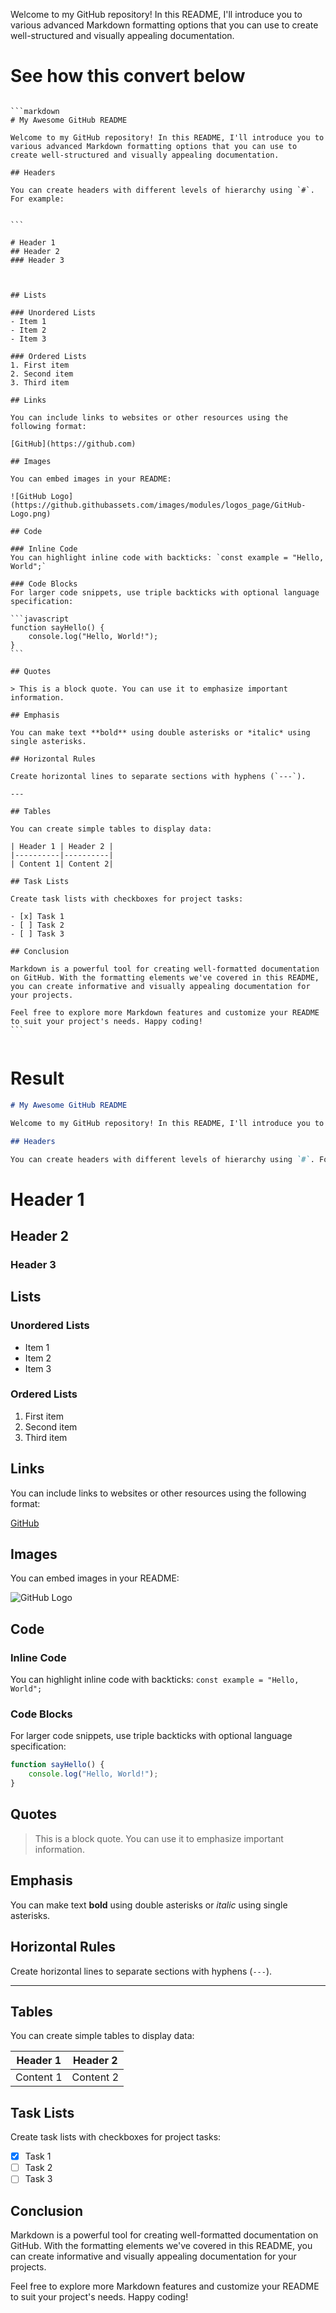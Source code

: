 Welcome to my GitHub repository! In this README, I'll introduce you to various advanced Markdown formatting options that you can use to create well-structured and visually appealing documentation.

# See how this convert below

`````

```markdown
# My Awesome GitHub README

Welcome to my GitHub repository! In this README, I'll introduce you to various advanced Markdown formatting options that you can use to create well-structured and visually appealing documentation.

## Headers

You can create headers with different levels of hierarchy using `#`. For example:


```

# Header 1
## Header 2
### Header 3



## Lists

### Unordered Lists
- Item 1
- Item 2
- Item 3

### Ordered Lists
1. First item
2. Second item
3. Third item

## Links

You can include links to websites or other resources using the following format:

[GitHub](https://github.com)

## Images

You can embed images in your README:

![GitHub Logo](https://github.githubassets.com/images/modules/logos_page/GitHub-Logo.png)

## Code

### Inline Code
You can highlight inline code with backticks: `const example = "Hello, World";`

### Code Blocks
For larger code snippets, use triple backticks with optional language specification:

```javascript
function sayHello() {
    console.log("Hello, World!");
}
```

## Quotes

> This is a block quote. You can use it to emphasize important information.

## Emphasis

You can make text **bold** using double asterisks or *italic* using single asterisks.

## Horizontal Rules

Create horizontal lines to separate sections with hyphens (`---`).

---

## Tables

You can create simple tables to display data:

| Header 1 | Header 2 |
|----------|----------|
| Content 1| Content 2|

## Task Lists

Create task lists with checkboxes for project tasks:

- [x] Task 1
- [ ] Task 2
- [ ] Task 3

## Conclusion

Markdown is a powerful tool for creating well-formatted documentation on GitHub. With the formatting elements we've covered in this README, you can create informative and visually appealing documentation for your projects.

Feel free to explore more Markdown features and customize your README to suit your project's needs. Happy coding!
```


`````

# Result

```markdown
# My Awesome GitHub README

Welcome to my GitHub repository! In this README, I'll introduce you to various advanced Markdown formatting options that you can use to create well-structured and visually appealing documentation.

## Headers

You can create headers with different levels of hierarchy using `#`. For example:


```
# Header 1
## Header 2
### Header 3



## Lists

### Unordered Lists
- Item 1
- Item 2
- Item 3

### Ordered Lists
1. First item
2. Second item
3. Third item

## Links

You can include links to websites or other resources using the following format:

[GitHub](https://github.com)

## Images

You can embed images in your README:

![GitHub Logo](https://github.githubassets.com/images/modules/logos_page/GitHub-Logo.png)

## Code

### Inline Code
You can highlight inline code with backticks: `const example = "Hello, World";`

### Code Blocks
For larger code snippets, use triple backticks with optional language specification:

```javascript
function sayHello() {
    console.log("Hello, World!");
}
```

## Quotes

> This is a block quote. You can use it to emphasize important information.

## Emphasis

You can make text **bold** using double asterisks or *italic* using single asterisks.

## Horizontal Rules

Create horizontal lines to separate sections with hyphens (`---`).

---

## Tables

You can create simple tables to display data:

| Header 1 | Header 2 |
|----------|----------|
| Content 1| Content 2|

## Task Lists

Create task lists with checkboxes for project tasks:

- [x] Task 1
- [ ] Task 2
- [ ] Task 3

## Conclusion

Markdown is a powerful tool for creating well-formatted documentation on GitHub. With the formatting elements we've covered in this README, you can create informative and visually appealing documentation for your projects.

Feel free to explore more Markdown features and customize your README to suit your project's needs. Happy coding!
